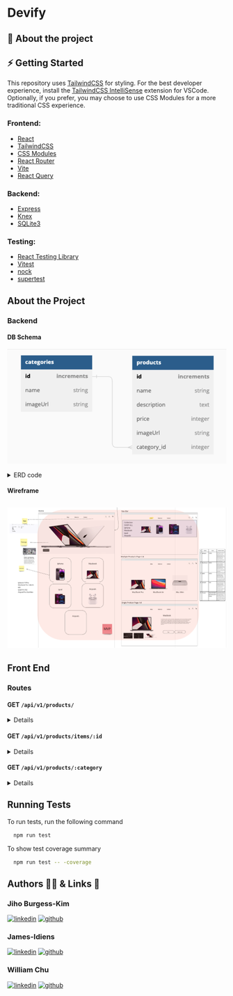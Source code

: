 # Devify

## 🚀 About the project

## ⚡️ Getting Started

This repository uses [TailwindCSS](https://tailwindcss.com/) for styling. For the best developer experience, install the [TailwindCSS IntelliSense](https://marketplace.visualstudio.com/items?itemName=bradlc.vscode-tailwindcss) extension for VSCode. Optionally, if you prefer, you may choose to use CSS Modules for a more traditional CSS experience.

### Frontend:

- [React](https://react.dev/)
- [TailwindCSS](https://tailwindcss.com/)
- [CSS Modules](https://github.com/css-modules/css-modules)
- [React Router](https://reactrouter.com/)
- [Vite](https://vitejs.dev/)
- [React Query](https://tanstack.com/query/latest/docs/react/overview)

### Backend:

- [Express](https://expressjs.com/)
- [Knex](http://knexjs.org/)
- [SQLite3](https://www.sqlite.org/index.html)

### Testing:

- [React Testing Library](https://testing-library.com/docs/react-testing-library/intro/)
- [Vitest](https://vitest.dev/)
- [nock](https://github.com/nock/nock)
- [supertest](https://github.com/visionmedia/supertest)

## About the Project

### Backend

#### DB Schema

![db diagram](/public/images/db.png)

<details>
<summary>ERD code</summary>

```ts
Table categories {
  id increments [primary key]
  name string
  imageUrl string
}

Table products {
  id increments [primary key]
  name string
  description text
  price integer
  imageUrl string
  category_id integer

}




Ref: products.category_id > categories.id

```

## </details>

#### Wireframe

## ![db diagram](/public/images/Wireframe.png)

## Front End

### Routes

#### GET `/api/v1/products/`

<details>

Request:
`GET /api/v1/products`

Response:

```json
[
  { "id": 1, "name": "phones", "imageUrl": "/images/Iphone-14-Pro.jpeg" },
  { "id": 2, "name": "laptops", "imageUrl": "/images/Macbook-Pro-14-M1.jpeg" },
  { "id": 3, "name": "tablets", "imageUrl": "/images/Ipad-Pro.jpeg" },
  { "id": 4, "name": "earphones", "imageUrl": "/images/Airpod-Pro.jpeg" },
  { "id": 5, "name": "animals", "imageUrl": "/images/Cream.png" }
]
```

</details>

#### GET `/api/v1/products/items/:id`

<details>
Request:
`GET /api/v1/products/items/1`

Response:

```json
{
  "id": 1,
  "name": "Iphone 14 Pro",
  "price": 1999,
  "description": "Experience the pinnacle of innovation with the Apple iPhone 14 Pro. Boasting a 6.7-inch Super Retina XDR display with ProMotion technology, it delivers breathtaking visuals. Powered by the A16 Bionic chip and 8GB of RAM, this device offers unmatched performance and smooth multitasking. Capture professional-quality photos and videos with the triple-camera system and take advantage of the LiDAR scanner for augmented reality experiences. Your data remains secure with Face ID, and the larger battery supports fast charging and wireless charging. With 5G connectivity and iOS 15, the iPhone 14 Pro is a testament to Apple's commitment to excellence.",
  "imageUrl": "/images/Iphone-14-Pro.jpeg",
  "category_id": 1
}
```

</details>

#### GET `/api/v1/products/:category`

<details>
Request:
`GET /api/v1/products/phones`

Response:

```json
[
  {
    "category_id": 1,
    "description": "Experience the pinnacle of innovation with the Apple iPhone 14 Pro. Boasting a 6.7-inch Super Retina XDR display with ProMotion technology, it delivers breathtaking visuals. Powered by the A16 Bionic chip and 8GB of RAM, this device offers unmatched performance and smooth multitasking. Capture professional-quality photos and videos with the triple-camera system and take advantage of the LiDAR scanner for augmented reality experiences. Your data remains secure with Face ID, and the larger battery supports fast charging and wireless charging. With 5G connectivity and iOS 15, the iPhone 14 Pro is a testament to Apple's commitment to excellence.",
    "id": 1,
    "imageUrl": "/images/Iphone-14-Pro.jpeg",
    "name": "Iphone 14 Pro",
    "price": 1999
  },
  {
    "category_id": 1,
    "description": "Introducing the iPhone 14 Plus, the epitome of innovation and elegance in the world of smartphones. With its larger display and cutting-edge features, this device takes your mobile experience to a whole new level. The iPhone 14 Plus boasts a generous 6.5-inch Super Retina XDR display, offering vibrant colors and stunning visuals. Powered by the latest A16 Bionic chip, it delivers unrivaled speed and efficiency for seamless performance. Capture your life's moments in breathtaking detail with the advanced camera system, while Face ID ensures top-notch security. Embrace the future with 5G connectivity, and enjoy the latest iOS features for an unparalleled user experience. The iPhone 14 Plus is a perfect blend of style and substance, making it the ideal choice for those seeking the best in technology and design.",
    "id": 6,
    "imageUrl": "/images/Iphone-14-Plus.jpeg",
    "name": "Iphone 14 Plus",
    "price": 1799
  },
  {
    "category_id": 1,
    "description": "Introducing the iPhone 14, the next evolution in smartphone technology. With its sleek design and groundbreaking features, the iPhone 14 sets a new standard for innovation. Equipped with a stunning 6.1-inch Super Retina XDR display, this device delivers immersive visuals with vibrant colors and sharp details. Powered by the advanced A16 Bionic chip, it offers blazing-fast performance and enhanced efficiency for seamless multitasking. Capture professional-quality photos and videos with the improved camera system, and enjoy enhanced security with Face ID. Stay connected with lightning-fast 5G connectivity, and explore the latest iOS features that redefine the way you interact with your phone. The iPhone 14 is the epitome of excellence, combining cutting-edge technology with unmatched style.",
    "id": 7,
    "imageUrl": "/images/Iphone-14.jpeg",
    "name": "Iphone 14",
    "price": 1599
  },
  {
    "category_id": 1,
    "description": "Introducing the iPhone 13, a device that takes smartphone technology to new heights. With its sleek and refined design, this iPhone is a true epitome of elegance. The 6.1-inch Super Retina XDR display showcases vibrant colors and incredible clarity, making every image and video come to life. Powered by the powerful A15 Bionic chip, the iPhone 13 offers exceptional performance, ensuring seamless multitasking and smooth gaming experiences. Capture stunning photos and videos with the advanced camera system, and enjoy enhanced low-light performance and improved image stabilization. With all-day battery life, Face ID for secure authentication, and 5G connectivity, the iPhone 13 is designed to keep up with your fast-paced lifestyle. Experience the next generation of smartphones with the iPhone 13 and elevate your mobile experience to a whole new level.",
    "id": 8,
    "imageUrl": "/images/Iphone-13.jpeg",
    "name": "Iphone 13",
    "price": 1399
  }
]
```

</details>

## Running Tests

To run tests, run the following command

```bash
  npm run test
```

To show test coverage summary

```bash
  npm run test -- -coverage
```

## Authors ✍🏻 & Links 🔗

### Jiho Burgess-Kim

[![linkedin](https://img.shields.io/badge/linkedin-0A66C2?style=for-the-badge&logo=linkedin&logoColor=white)](https://www.linkedin.com/in/jiho-burgess-kim-b7882a160/)
[![github](https://img.shields.io/badge/GitHub-100000?style=for-the-badge&logo=github&logoColor=white)](https://www.github.com/jiho-burgesskim)

### James-Idiens

[![linkedin](https://img.shields.io/badge/linkedin-0A66C2?style=for-the-badge&logo=linkedin&logoColor=white)](https://www.linkedin.com/) [![github](https://img.shields.io/badge/GitHub-100000?style=for-the-badge&logo=github&logoColor=white)](https://github.com/James-Idiens)

### William Chu

[![linkedin](https://img.shields.io/badge/linkedin-0A66C2?style=for-the-badge&logo=linkedin&logoColor=white)](https://www.linkedin.com/in/william-chu-b1912b158/) [![github](https://img.shields.io/badge/GitHub-100000?style=for-the-badge&logo=github&logoColor=white)](https://github.com/WillChu1733)
